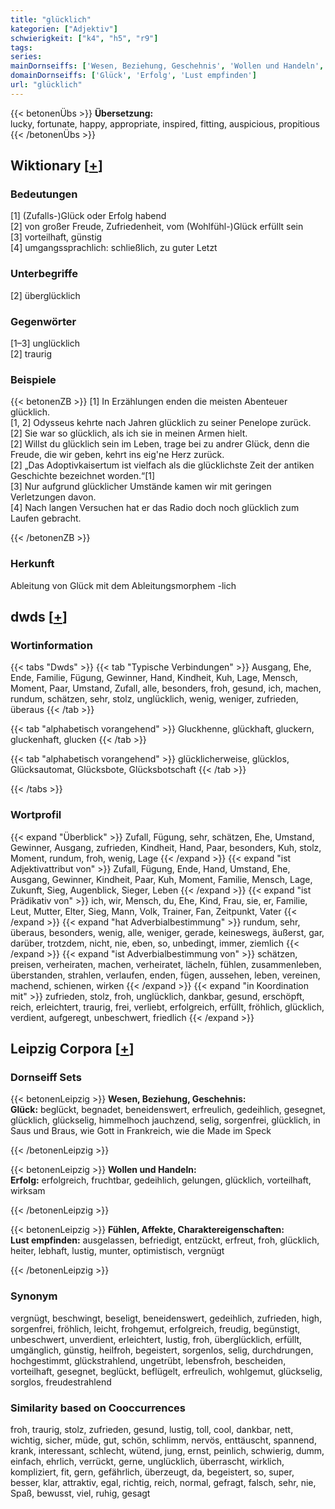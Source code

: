 ```yaml
---
title: "glücklich"
kategorien: ["Adjektiv"]
schwierigkeit: ["k4", "h5", "r9"]
tags:
series:
mainDornseiffs: ['Wesen, Beziehung, Geschehnis', 'Wollen und Handeln', 'Fühlen, Affekte, Charaktereigenschaften']
domainDornseiffs: ['Glück', 'Erfolg', 'Lust empfinden']
url: "glücklich"
---
```


{{< betonenÜbs >}}
**Übersetzung:**  
lucky, fortunate, happy, appropriate, inspired, fitting, auspicious, propitious  
{{< /betonenÜbs >}}

## Wiktionary [[+](https://de.wiktionary.org/wiki/glücklich)]

### Bedeutungen
[1] (Zufalls-)Glück oder Erfolg habend  
[2] von großer Freude, Zufriedenheit, vom (Wohlfühl-)Glück erfüllt sein  
[3] vorteilhaft, günstig  
[4] umgangssprachlich: schließlich, zu guter Letzt  

### Unterbegriffe
[2] überglücklich  

### Gegenwörter
[1–3] unglücklich  
[2] traurig  

### Beispiele
{{< betonenZB >}}
[1] In Erzählungen enden die meisten Abenteuer glücklich.  
[1, 2] Odysseus kehrte nach Jahren glücklich zu seiner Penelope zurück.  
[2] Sie war so glücklich, als ich sie in meinen Armen hielt.  
[2] Willst du glücklich sein im Leben, trage bei zu andrer Glück, denn die Freude, die wir geben, kehrt ins eig'ne Herz zurück.  
[2] „Das Adoptivkaisertum ist vielfach als die glücklichste Zeit der antiken Geschichte bezeichnet worden.“[1]  
[3] Nur aufgrund glücklicher Umstände kamen wir mit geringen Verletzungen davon.  
[4] Nach langen Versuchen hat er das Radio doch noch glücklich zum Laufen gebracht.  

{{< /betonenZB >}}
### Herkunft
Ableitung von Glück mit dem Ableitungsmorphem -lich  



## dwds [[+](https://www.dwds.de/wb/glücklich)]

### Wortinformation
{{< tabs "Dwds" >}}
{{< tab "Typische Verbindungen" >}}
Ausgang, Ehe, Ende, Familie, Fügung, Gewinner, Hand, Kindheit, Kuh, Lage, Mensch, Moment, Paar, Umstand, Zufall, alle, besonders, froh, gesund, ich, machen, rundum, schätzen, sehr, stolz, unglücklich, wenig, weniger, zufrieden, überaus
{{< /tab >}}

{{< tab "alphabetisch vorangehend" >}}
Gluckhenne, glückhaft, gluckern, gluckenhaft, glucken
{{< /tab >}}

{{< tab "alphabetisch vorangehend" >}}
glücklicherweise, glücklos, Glücksautomat, Glücksbote, Glücksbotschaft
{{< /tab >}}

{{< /tabs >}}

### Wortprofil
{{< expand "Überblick" >}} Zufall, Fügung, sehr, schätzen, Ehe, Umstand, Gewinner, Ausgang, zufrieden, Kindheit, Hand, Paar, besonders, Kuh, stolz, Moment, rundum, froh, wenig, Lage {{< /expand >}}
{{< expand "ist Adjektivattribut von" >}} Zufall, Fügung, Ende, Hand, Umstand, Ehe, Ausgang, Gewinner, Kindheit, Paar, Kuh, Moment, Familie, Mensch, Lage, Zukunft, Sieg, Augenblick, Sieger, Leben {{< /expand >}}
{{< expand "ist Prädikativ von" >}} ich, wir, Mensch, du, Ehe, Kind, Frau, sie, er, Familie, Leut, Mutter, Elter, Sieg, Mann, Volk, Trainer, Fan, Zeitpunkt, Vater {{< /expand >}}
{{< expand "hat Adverbialbestimmung" >}} rundum, sehr, überaus, besonders, wenig, alle, weniger, gerade, keineswegs, äußerst, gar, darüber, trotzdem, nicht, nie, eben, so, unbedingt, immer, ziemlich {{< /expand >}}
{{< expand "ist Adverbialbestimmung von" >}} schätzen, preisen, verheiraten, machen, verheiratet, lächeln, fühlen, zusammenleben, überstanden, strahlen, verlaufen, enden, fügen, aussehen, leben, vereinen, machend, schienen, wirken {{< /expand >}}
{{< expand "in Koordination mit" >}} zufrieden, stolz, froh, unglücklich, dankbar, gesund, erschöpft, reich, erleichtert, traurig, frei, verliebt, erfolgreich, erfüllt, fröhlich, glücklich, verdient, aufgeregt, unbeschwert, friedlich {{< /expand >}}

## Leipzig Corpora [[+](https://corpora.uni-leipzig.de/en/res?word=glücklich&corpusId=deu_newscrawl-public_2018)]

### Dornseiff Sets
{{< betonenLeipzig >}}
**Wesen, Beziehung, Geschehnis:**  
**Glück:** beglückt, begnadet, beneidenswert, erfreulich, gedeihlich, gesegnet, glücklich, glückselig, himmelhoch jauchzend, selig, sorgenfrei, glücklich, in Saus und Braus, wie Gott in Frankreich, wie die Made im Speck  

{{< /betonenLeipzig >}}


{{< betonenLeipzig >}}
**Wollen und Handeln:**  
**Erfolg:** erfolgreich, fruchtbar, gedeihlich, gelungen, glücklich, vorteilhaft, wirksam  

{{< /betonenLeipzig >}}


{{< betonenLeipzig >}}
**Fühlen, Affekte, Charaktereigenschaften:**  
**Lust empfinden:** ausgelassen, befriedigt, entzückt, erfreut, froh, glücklich, heiter, lebhaft, lustig, munter, optimistisch, vergnügt  

{{< /betonenLeipzig >}}

### Synonym
vergnügt, beschwingt, beseligt, beneidenswert, gedeihlich, zufrieden, high, sorgenfrei, fröhlich, leicht, frohgemut, erfolgreich, freudig, begünstigt, unbeschwert, unverdient, erleichtert, lustig, froh, überglücklich, erfüllt, umgänglich, günstig, heilfroh, begeistert, sorgenlos, selig, durchdrungen, hochgestimmt, glückstrahlend, ungetrübt, lebensfroh, bescheiden, vorteilhaft, gesegnet, beglückt, beflügelt, erfreulich, wohlgemut, glückselig, sorglos, freudestrahlend


### Similarity based on Cooccurrences
froh, traurig, stolz, zufrieden, gesund, lustig, toll, cool, dankbar, nett, wichtig, sicher, müde, gut, schön, schlimm, nervös, enttäuscht, spannend, krank, interessant, schlecht, wütend, jung, ernst, peinlich, schwierig, dumm, einfach, ehrlich, verrückt, gerne, unglücklich, überrascht, wirklich, kompliziert, fit, gern, gefährlich, überzeugt, da, begeistert, so, super, besser, klar, attraktiv, egal, richtig, reich, normal, gefragt, falsch, sehr, nie, Spaß, bewusst, viel, ruhig, gesagt

